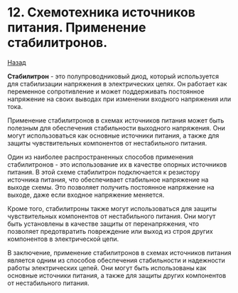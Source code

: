 # 12. Схемотехника источников питания. Применение стабилитронов. 

[Назад](EISX.md)

**Стабилитрон** - это полупроводниковый диод, который используется для стабилизации напряжения в электрических цепях. Он работает как переменное сопротивление и может поддерживать постоянное напряжение на своих выводах при изменении входного напряжения или тока. 

Применение стабилитронов в схемах источников питания может быть полезным для обеспечения стабильности выходного напряжения. Они могут использоваться как основные источники питания, а также для защиты чувствительных компонентов от нестабильного питания. 

Один из наиболее распространенных способов применения стабилитронов - это использование их в качестве опорных источников питания. В этой схеме стабилитрон подключается к резистору источника питания, что обеспечивает стабильное напряжение на выходе схемы. Это позволяет получить постоянное напряжение на выходе, даже если входное напряжение меняется. 

Кроме того, стабилитроны также могут использоваться для защиты чувствительных компонентов от нестабильного питания. Они могут быть установлены в качестве защиты от перенапряжения, что позволяет предотвратить повреждение или выход из строя других компонентов в электрической цепи. 

В заключение, применение стабилитронов в схемах источников питания является одним из способов обеспечения стабильности и надежности работы электрических цепей. Они могут быть использованы как основные источники питания, а также для защиты других компонентов от нестабильного питания. 
